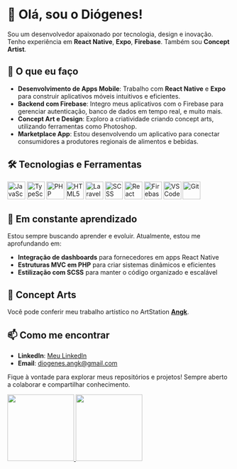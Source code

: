 # 👋 Olá, sou o Diógenes!

Sou um desenvolvedor apaixonado por tecnologia, design e inovação. Tenho experiência em **React Native**, **Expo**, **Firebase**. Também sou **Concept Artist**.

## 🚀 O que eu faço
- **Desenvolvimento de Apps Mobile**: Trabalho com **React Native** e **Expo** para construir aplicativos móveis intuitivos e eficientes.
- **Backend com Firebase**: Integro meus aplicativos com o Firebase para gerenciar autenticação, banco de dados em tempo real, e muito mais.
- **Concept Art e Design**: Exploro a criatividade criando concept arts, utilizando ferramentas como Photoshop.
- **Marketplace App**: Estou desenvolvendo um aplicativo para conectar consumidores a produtores regionais de alimentos e bebidas.

## 🛠️ Tecnologias e Ferramentas
<div>
  <img src="https://cdn.jsdelivr.net/gh/devicons/devicon/icons/javascript/javascript-original.svg" alt="JavaScript" width="40" height="40"/>
  <img src="https://cdn.jsdelivr.net/gh/devicons/devicon@latest/icons/typescript/typescript-original.svg"alt="TypeScript" width="40" height="40" />
  <img src="https://cdn.jsdelivr.net/gh/devicons/devicon/icons/php/php-original.svg" alt="PHP" width="40" height="40"/>
  <img src="https://cdn.jsdelivr.net/gh/devicons/devicon/icons/html5/html5-original.svg" alt="HTML5" width="40" height="40"/>
  <img src="https://cdn.jsdelivr.net/gh/devicons/devicon@latest/icons/laravel/laravel-original.svg" alt="Laravel" width="40" height="40"/>
  <img src="https://cdn.jsdelivr.net/gh/devicons/devicon/icons/sass/sass-original.svg" alt="SCSS" width="40" height="40"/>

  <img src="https://cdn.jsdelivr.net/gh/devicons/devicon/icons/react/react-original.svg" alt="React Native" width="40" height="40"/>
  <img src="https://cdn.jsdelivr.net/gh/devicons/devicon/icons/firebase/firebase-plain.svg" alt="Firebase" width="40" height="40"/>

  <img src="https://cdn.jsdelivr.net/gh/devicons/devicon/icons/vscode/vscode-original.svg" alt="VSCode" width="40" height="40"/>
  <img src="https://cdn.jsdelivr.net/gh/devicons/devicon/icons/git/git-original.svg" alt="Git" width="40" height="40"/>
</div>


## 🌱 Em constante aprendizado
Estou sempre buscando aprender e evoluir. Atualmente, estou me aprofundando em:
- **Integração de dashboards** para fornecedores em apps React Native
- **Estruturas MVC em PHP** para criar sistemas dinâmicos e eficientes
- **Estilização com SCSS** para manter o código organizado e escalável

## 🎨 Concept Arts
Você pode conferir meu trabalho artístico no ArtStation [**Angk**](https://www.artstation.com/angk888).

## 📫 Como me encontrar
- **LinkedIn**: [Meu LinkedIn](https://www.linkedin.com/in/di%C3%B3genes-augusto-anghievischi-b63a06219/)
- **Email**: diogenes.angk@gmail.com

Fique à vontade para explorar meus repositórios e projetos! Sempre aberto a colaborar e compartilhar conhecimento.

<div>
<a href="https://github.com/Anghievischi">
<img loading="lazy" height="150em" src="https://github-readme-stats.vercel.app/api/top-langs/?username=Anghievischi&layout=compact&langs_count=7&theme=material-palenight&cache_seconds=0"/>
<img loading="lazy" height="150em" src="https://github-readme-stats.vercel.app/api?username=Anghievischi&show_icons=true&theme=material-palenight&include_all_commits=true&count_private=true&cache_seconds=0"/>
</div>
